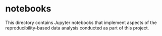 # notebooks

This directory contains Jupyter notebooks that implement aspects of the
reproducibility-based data analysis conducted as part of this project.
